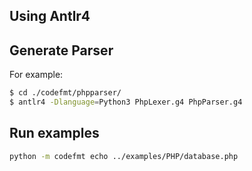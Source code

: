 
## Using Antlr4


## Generate Parser

For example:

```bash
$ cd ./codefmt/phpparser/
$ antlr4 -Dlanguage=Python3 PhpLexer.g4 PhpParser.g4
```


## Run examples

```bash
python -m codefmt echo ../examples/PHP/database.php
```

